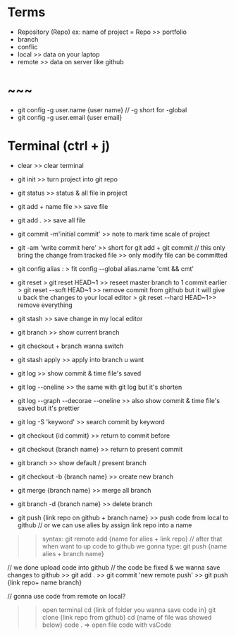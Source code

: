 # Terms

- Repository (Repo)
    ex: name of project = Repo >> portfolio
- branch
- conflic 
- local >> data on your laptop
- remote >> data on server like github   
# ~~~
- git config -g user.name {user name} // -g short for -global
- git config -g user.email {user email}



# Terminal  (ctrl + j)  
- clear >> clear terminal
- git init >> turn project into git repo
- git status >> status & all file in project
- git add + name file >> save file
- git add . >> save all file
- git commit -m'initial commit' >> note to mark time scale of project
-  git -am 'write commit here' >> short for git add + git commit
      // this only bring the change from tracked file >> only modify file can be committed
- git config alias :
              > fit config --global alias.name 'cmt && cmt'
  
- git reset 
      > git reset HEAD~1 >> reseet master branch to 1 commit earlier
      > git reset --soft HEAD~1 >> remove commit from github but it will give u back the changes to your local editor
      > git reset --hard HEAD~1>> remove everything
  
- git stash >>  save change in my local editor  
- git branch >> show current branch
- git checkout + branch wanna switch
- git stash apply >> apply into branch u want

- git log >>  show commit & time file's saved
- git log --oneline >> the same with git log but it's shorten
- git log  --graph --decorae --oneline >> also show commit & time file's saved but it's prettier
- git log -S 'keyword' >> search commit by keyword

  
- git checkout {id commit} >> return to commit before
- git checkout  {branch name} >> return to present commit
- git branch >> show default / present branch
- git checkout -b {branch name} >> create new branch
- git merge {branch name} >> merge all branch 
- git branch -d {branch name} >> delete branch
- git push {link repo on github  + branch name} >> push code from local to github
// or we can use alies by assign link repo into a name
>> syntax: git remote add {name for alies + link repo}
// after that when want to up code to github we gonna type:
>>git push {name alies + branch name}


// we done upload code into github 
// the code be fixed & we wanna save changes to github
    >> git add .
    >> git commit 'new remote push'
    >> git push {link repo+ name branch}


// gonna use code from remote on local?
>> open terminal 
>> cd {link of folder you wanna save code in}
>> git clone {link repo from github}
 >> cd {name of file was showed below}
>> code .   => open file code with vsCode


